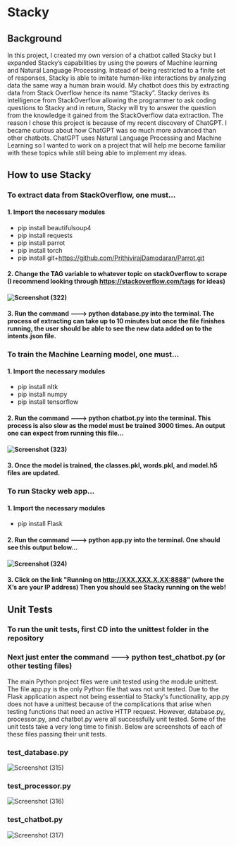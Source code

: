 # Stacky

## Background 
In this project, I created my own version of a chatbot called Stacky but I expanded Stacky’s capabilities by using the powers of Machine learning and Natural Language Processing. Instead of being restricted to a finite set of responses, Stacky is able to imitate human-like interactions by analyzing data the same way a human brain would. My chatbot does this by extracting data from Stack Overflow hence its name “Stacky”. Stacky derives its intelligence from StackOverflow allowing the programmer to ask coding questions to Stacky and in return, Stacky will try to answer the question from the knowledge it gained from the StackOverflow data extraction. The reason I chose this project is because of my recent discovery of ChatGPT. I became curious about how ChatGPT was so much more advanced than other chatbots. ChatGPT uses Natural Language Processing and Machine Learning so I wanted to work on a project that will help me become familiar with these topics while still being able to implement my ideas.

## How to use Stacky
### To extract data from StackOverflow, one must...
#### 1. Import the necessary modules
- pip install beautifulsoup4
- pip install requests
- pip install parrot
- pip install torch 
- pip install git+https://github.com/PrithivirajDamodaran/Parrot.git
#### 2. Change the TAG variable to whatever topic on stackOverflow to scrape (I recommend looking through https://stackoverflow.com/tags for ideas)
#### ![Screenshot (322)](https://user-images.githubusercontent.com/98305390/210464585-a5e9a199-7dd8-4600-bca6-2d0a579dbb50.png)
#### 3. Run the command ---> python database.py      into the terminal. The process of extracting can take up to 10 minutes but once the file finishes running, the user should be able to see the new data added on to the intents.json file.

### To train the Machine Learning model, one must...
#### 1. Import the necessary modules
- pip install nltk
- pip install numpy
- pip install tensorflow
#### 2. Run the command ---> python chatbot.py      into the terminal. This process is also slow as the model must be trained 3000 times. An output one can expect from running this file...
#### ![Screenshot (323)](https://user-images.githubusercontent.com/98305390/210466370-b2d70563-2aa2-4d0b-ac21-d93822452ce5.png)
#### 3. Once the model is trained, the classes.pkl, words.pkl, and model.h5 files are updated.

### To run Stacky web app...
#### 1. Import the necessary modules
- pip install Flask
#### 2. Run the command ---> python app.py      into the terminal. One should see this output below...
#### ![Screenshot (324)](https://user-images.githubusercontent.com/98305390/210473689-88e77d60-63cf-4f83-a3c6-c353c6c9c15b.png)
#### 3. Click on the link "Running on http://XXX.XXX.X.XX:8888" (where the X’s are your IP address) Then you should see Stacky running on the web!

## Unit Tests
### To run the unit tests, first CD into the unittest folder in the repository
### Next just enter the command ---> python test_chatbot.py (or other testing files)
The main Python project files were unit tested using the module unittest. The file app.py is the only Python file that was not unit tested. Due to the Flask application aspect not being essential to Stacky's functionality, app.py does not have a unittest because of the complications that arise when testing functions that need an active HTTP request. However, database.py, processor.py, and chatbot.py were all successfully unit tested. Some of the unit tests take a very long time to finish. Below are screenshots of each of these files passing their unit tests.

### test_database.py
![Screenshot (315)](https://user-images.githubusercontent.com/98305390/210315972-d01fe31d-d8bc-4109-9ab5-bd4e14013926.png)
### test_processor.py
![Screenshot (316)](https://user-images.githubusercontent.com/98305390/210316107-0c041fa7-7cde-4fd9-93d0-7eb56a17796b.png)


### test_chatbot.py
![Screenshot (317)](https://user-images.githubusercontent.com/98305390/210316147-90e8eb6d-e69d-43a1-8355-945a603c9cfb.png)

